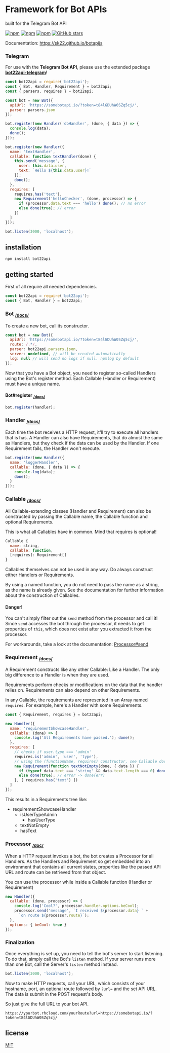 # Framework for Bot APIs
built for the Telegram Bot API

[![npm](https://img.shields.io/npm/v/bot22api.svg?style=flat-square)](https://www.npmjs.com/package/bot22api)
[![npm](https://img.shields.io/npm/l/bot22api.svg?style=flat-square)](https://www.npmjs.com/package/bot22api)
[![npm](https://img.shields.io/npm/dt/bot22api.svg?style=flat-square)](https://www.npmjs.com/package/bot22api)
[![GitHub stars](https://img.shields.io/github/stars/sk22/botapijs.svg?style=social&label=Star)](https://github.com/sk22/botapijs)

Documentation: https://sk22.github.io/botapijs

### Telegram

For use with the **Telegram Bot API**, please use the extended package
**[bot22api-telegram]**!


```javascript
const bot22api = require('bot22api');
const { Bot, Handler, Requirement } = bot22api;
const { parsers, requires } = bot22api;

const bot = new Bot({
  apiUrl: 'https://somebotapi.io/?token=t84lGDUhW0SZq5cj/',
  parser: parsers.json
});

bot.register(new Handler('dbHandler', (done, { data }) => {
  console.log(data);
  done();
}));

bot.register(new Handler({
  name: 'textHandler',
  callable: function textHandler(done) {
    this.send('message', {
      user: this.data.user,
      text: `Hello ${this.data.user}!`
    });
    done();
  },
  requires: [
    requires.has('text'),
    new Requirement('helloChecker', (done, processor) => {
      if (processor.data.text === 'hello') done(); // no error
      else done(true); // error
    })
  ]
}));

bot.listen(3000, 'localhost');
```

## installation
```
npm install bot22api
```


## getting started

First of all require all needed dependencies.
```javascript
const bot22api = require('bot22api');
const { Bot, Handler } = bot22api;
```

### Bot <sub>**[/docs/][Bot]**</sub>

To create a new bot, call its constructor.
```javascript
const bot = new Bot({
  apiUrl: 'https://somebotapi.io/?token=t84lGDUhW0SZq5cj/',
  route: /.*/,
  parser: bot22api.parsers.json,
  server: undefined, // will be created automatically
  log: null // will send no logs if null. npmlog by default
});
```

Now that you have a Bot object, you need to register so-called Handlers using
the Bot's register method. Each Callable (Handler or Requirement) must have a
unique name.

#### Bot#register <sub>[/docs/][Bot#register]</sub>

```javascript
bot.register(handler);
```

### Handler <sub>[/docs/][Handler]</sub>

Each time the bot receives a HTTP request, it'll try to execute all handlers
that is has. A Handler can also have Requirements, that do almost the same as
Handlers, but they check if the data can be used by the Handler. If one
Requirement fails, the Handler won't execute.

```javascript
bot.register(new Handler({
  name: 'loggerHandler',
  callable: (done, { data }) => {
    console.log(data);
    done();
  }
}));
```
### Callable <sub>[/docs/][Callable]</sub>

All Callable-extending classes (Handler and Requirement) can also be constructed
by passing the Callable name, the Callable function and optional Requirements.

This is what all Callables have in common. Mind that requires is optional!
```javascript
Callable {
  name: string,
  callable: function,
  [requires]: Requirement[]
}
```
Callables themselves can not be used in any way. Do always construct either
Handlers or Requirements.

By using a named function, you do not need to pass the name as a string, as the
name is already given. See the documentation for further information about the
construction of Callables.

#### Danger!

You can't simply filter out the `send` method from the processor and call it!
Since `send` accesses the bot through the processor, it needs to get properties
of `this`, which does not exist after you extracted it from the processor.

For workarounds, take a look at the documentation: [Processor#send]

### Requirement <sub>[/docs/][Requirement]</sub>

A Requirement constructs like any other Callable: Like a Handler.
The only big difference to a Handler is when they are used.

Requirements perform checks or modifications on the data that the handler relies
on. Requirements can also depend on other Requirements.

In any Callable, the requirements are represented in an Array named `requires`.
For example, here's a Handler with some Requirements.

```javascript
const { Requirement, requires } = bot22api;
```
```javascript
new Handler({
  name: 'requirementShowcaseHandler',
  callable: (done) => {
    console.log('All Requirements have passed.'); done();
  },
  requires: [
    // checks if user.type === 'admin'
    requires.is('admin', 'user', 'type'),
    // using the (functionName, requires) constructor, see Callable doc
    new Requirement(function textNotEmpty(done, { data }) {
      if (typeof data.text === 'string' && data.text.length === 0) done();
      else done(true); // error -> done(err)
    }, [ requires.has('text') ])
  ]
});
```

This results in a Requirements tree like:
- requirementShowcaseHandler
  - isUserTypeAdmin
    - hasUserType
  - textNotEmpty
   - hasText


### Processor <sub>[/doc/][Processor]</sub>

When a HTTP request invokes a bot, the bot creates a Processor for all Handlers.
As the Handlers and Requirement so get embedded into an environment that
contains all current states, properties like the passed API URL and route can
be retrieved from that object.

You can use the processor while inside a Callable function
(Handler or Requirement)

```javascript
new Handler({
  callable: (done, processor) => {
    console.log('Cool?', processor.handler.options.beCool);
    processor.send('message', `I received ${processor.data} ` +
      `on route ${processor.route}`);
  },
  options: { beCool: true }
});
```

### Finalization

Once everything is set up, you need to tell the bot's server to start listening.
To do that, simply call the Bot's `listen` method. If your server runs more
than one Bot, call the Server's `listen` method instead.

```javascript
bot.listen(3000, 'localhost');
```

Now to make HTTP requests, call your URL, which consists of your hostname,
port, an optional route followed by `?url=` and the set API URL. The data is
submit in the POST request's body.

So just give the full URL to your bot API.

```
https://yourbot.rhcloud.com/yourRoute?url=https://somebotapi.io/?token=t84lGDUhW0SZq5cj/
```

## license
[MIT](LICENSE)


[bot22api-telegram]: https://www.npmjs.com/package/bot22api-telegram
[Bot]: https://22sk.github.io/botapijs/Bot.html
[Bot#register]: https://22sk.github.io/botapijs/Bot.html#register
[Server]: https://22sk.github.io/botapijs/Server.html
[Handler]: https://22sk.github.io/botapijs/Handler.html
[Callable]: https://22sk.github.io/botapijs/Callable.html
[Requirement]: https://22sk.github.io/botapijs/Requirement.html
[Processor#send]: https://22sk.github.io/botapijs/Processor.html#send
[Processor]: https://22sk.github.io/botapijs/Processor.html
